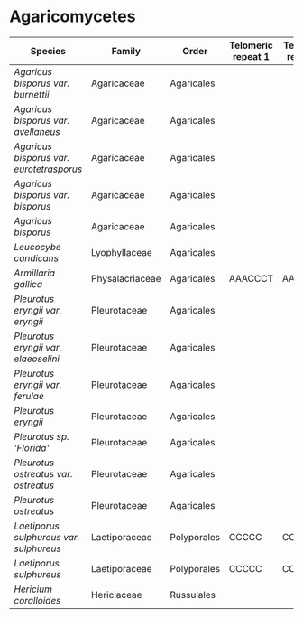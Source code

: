 # Agaricomycetes

| Species | Family | Order | Telomeric repeat 1 | Telomeric repeat 2 | Data type |
| -- | --- | --- | --- | --- | --- |
| *Agaricus bisporus var. burnettii* | Agaricaceae | Agaricales |  |  | pacbio |
| *Agaricus bisporus var. avellaneus* | Agaricaceae | Agaricales |  |  | pacbio |
| *Agaricus bisporus var. eurotetrasporus* | Agaricaceae | Agaricales |  |  | pacbio |
| *Agaricus bisporus var. bisporus* | Agaricaceae | Agaricales |  |  | pacbio |
| *Agaricus bisporus* | Agaricaceae | Agaricales |  |  | pacbio |
| *Leucocybe candicans* | Lyophyllaceae | Agaricales |  |  | pacbio |
| *Armillaria gallica* | Physalacriaceae | Agaricales | AAACCCT | AACCCTG | pacbio |
| *Pleurotus eryngii var. eryngii* | Pleurotaceae | Agaricales |  |  | pacbio |
| *Pleurotus eryngii var. elaeoselini* | Pleurotaceae | Agaricales |  |  | pacbio |
| *Pleurotus eryngii var. ferulae* | Pleurotaceae | Agaricales |  |  | pacbio |
| *Pleurotus eryngii* | Pleurotaceae | Agaricales |  |  | pacbio |
| *Pleurotus sp. 'Florida'* | Pleurotaceae | Agaricales |  |  | pacbio |
| *Pleurotus ostreatus var. ostreatus* | Pleurotaceae | Agaricales |  |  | pacbio |
| *Pleurotus ostreatus* | Pleurotaceae | Agaricales |  |  | pacbio |
| *Laetiporus sulphureus var. sulphureus* | Laetiporaceae | Polyporales | CCCCC | CCCCCCC | pacbio |
| *Laetiporus sulphureus* | Laetiporaceae | Polyporales | CCCCC | CCCCCCC | pacbio |
| *Hericium coralloides* | Hericiaceae | Russulales |  |  | pacbio |

